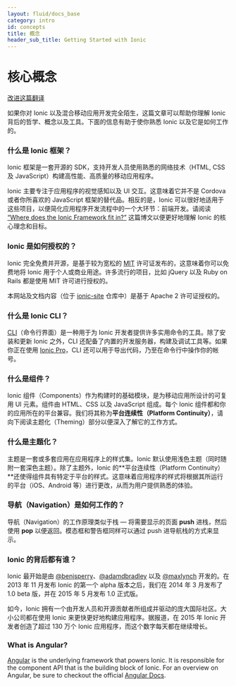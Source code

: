 ```yaml
---
layout: fluid/docs_base
category: intro
id: concepts
title: 概念
header_sub_title: Getting Started with Ionic
---
```


# 核心概念

<a class="improve-v2-docs" href='https://github.com/docschina/ionicframework.com/edit/cn/content/docs/intro/concepts/index.md'>改进这篇翻译</a>


如果你对 Ionic 
以及混合移动应用开发完全陌生，这篇文章可以帮助你理解 Ionic 
背后的哲学、概念以及工具。下面的信息有助于使你熟悉 Ionic 
以及它是如何工作的。

### 什么是 Ionic 框架？

Ionic 框架是一套开源的 
SDK，支持开发人员使用熟悉的网络技术（HTML, CSS
及 JavaScript）构建高性能、高质量的移动应用程序。

Ionic 主要专注于应用程序的视觉感知以及 UI 交互。这意味着它并不是 
Cordova 或者你所喜欢的 JavaScript 框架的替代品。相反的是，Ionic 
可以很好地适用于这些项目，以便简化应用程序开发流程中的一个大环节：前端开发。请阅读 
[“Where
does the Ionic Framework fit
in?”](https://blog.ionicframework.com/where-does-the-ionic-framework-fit-in/) 
这篇博文以便更好地理解 Ionic 的核心理念和目标。

### Ionic 是如何授权的？

Ionic 完全免费并开源，是基于较为宽松的
[MIT](http://opensource.org/licenses/MIT) 许可证发布的，这意味着你可以免费地将
Ionic 用于个人或商业用途。许多流行的项目，比如 jQuery 以及 Ruby on Rails 都是使用
MIT 许可进行授权的。

本网站及文档内容（位于
 [ionic-site](https://github.com/ionic-team/ionic-site) 仓库中）是基于
Apache 2 许可证授权的。

### 什么是 Ionic CLI？

[CLI](../../resources/what-is/#cli)（命令行界面）是一种用于为
Ionic 开发者提供许多实用命令的工具。除了安装和更新 Ionic 
之外，CLI 
还配备了内置的开发服务器，构建及调试工具等。如果你正在使用
[Ionic Pro](/pro)，CLI
还可以用于导出代码，乃至在命令行中操作你的帐号。

### 什么是组件？

Ionic 组件（Components）作为构建时的基础模块，是为移动应用所设计的可复用
UI 元素。组件由 HTML、CSS 以及
JavaScript 组成。每个
Ionic 
组件都和你的应用所在的平台兼容。我们将其称为**平台连续性（Platform Continuity）**，请向下阅读主题化（Theming）部分以便深入了解它的工作方式。

### 什么是主题化？

主题是一套或多套应用在应用程序上的样式集。Ionic
默认使用浅色主题（同时随附一套深色主题）。除了主题外，Ionic
的**平台连续性（Platform Continuity）**还使得组件具有特定于平台的样式。这意味着应用程序的样式将根据其所运行的平台（iOS、Android
等）进行更改，从而为用户提供熟悉的体验。



### 导航（Navigation）是如何工作的？

导航（Navigation）的工作原理类似于栈
&mdash; 将需要显示的页面 **push** 进栈，然后使用
**pop** 以便返回。模态框和警告框同样可以通过 push 进导航栈的方式来显示。

### Ionic 的背后都有谁？

Ionic 最开始是由 [@benjsperry](https://twitter.com/benjsperry)、[@adamdbradley](https://twitter.com/adamdbradley)
以及 [@maxlynch](https://twitter.com/maxlynch)
开发的。在 2013 年 11 月发布 Ionic 的第一个 alpha 版本之后，我们在
2014 年 3 月发布了 1.0 beta 版，并在
2015 年 5 月发布 1.0 正式版。

如今，Ionic 拥有一个由开发人员和开源贡献者所组成并驱动的庞大国际社区。大小公司都在使用
Ionic 来更快更好地构建应用程序。据报道，在 2015
年 Ionic 开发者创造了超过 130 万个
Ionic 应用程序，而这个数字每天都在继续增长。

### What is Angular?

[Angular](https://angular.io/) is the underlying framework that powers Ionic. It
is responsible for the component API that is the building block of Ionic. For an
overview on Angular, be sure to checkout the official [Angular
Docs](https://angular.io/docs/ts/latest/).
